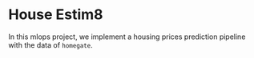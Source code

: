 # House Estim8

In this mlops project, we implement a housing prices prediction pipeline with the data of `homegate`. 



